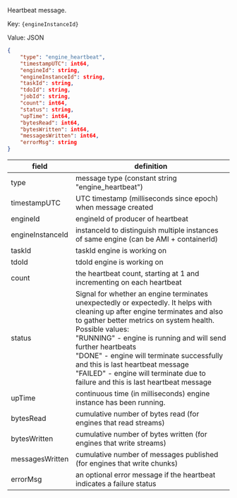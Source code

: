 <!-- markdownlint-disable first-line-h1 -->

Heartbeat message.

Key: `{engineInstanceId}`

Value: JSON

```json
{
    "type": "engine_heartbeat",
    "timestampUTC": int64,
    "engineId": string,
    "engineInstanceId": string,
    "taskId": string,
    "tdoId": string,
    "jobId": string,
    "count": int64,
    "status": string,
    "upTime": int64,
    "bytesRead": int64,
    "bytesWritten": int64,
    "messagesWritten": int64,
    "errorMsg": string
}
```

| field | definition |
| ----- | ---------- |
| type | message type (constant string "engine_heartbeat") |
| timestampUTC | UTC timestamp (milliseconds since epoch) when message created |
| engineId | engineId of producer of heartbeat |
| engineInstanceId | instanceId to distinguish multiple instances of same engine (can be AMI + containerId) |
| taskId | taskId engine is working on |
| tdoId | tdoId engine is working on |
| count | the heartbeat count, starting at 1 and incrementing on each heartbeat |
| status | Signal for whether an engine terminates unexpectedly or expectedly.  It helps with cleaning up after engine terminates and also to gather better metrics on system health. </br>Possible values: </br>"RUNNING" - engine is running and will send further heartbeats </br>"DONE" - engine will terminate successfully and this is last heartbeat message </br> "FAILED" - engine will terminate due to failure and this is last heartbeat message |
| upTime | continuous time (in milliseconds) engine instance has been running. |
| bytesRead | cumulative number of bytes read (for engines that read streams) |
| bytesWritten | cumulative number of bytes written (for engines that write streams) |
| messagesWritten | cumulative number of messages published (for engines that write chunks) |
| errorMsg | an optional error message if the heartbeat indicates a failure status |
